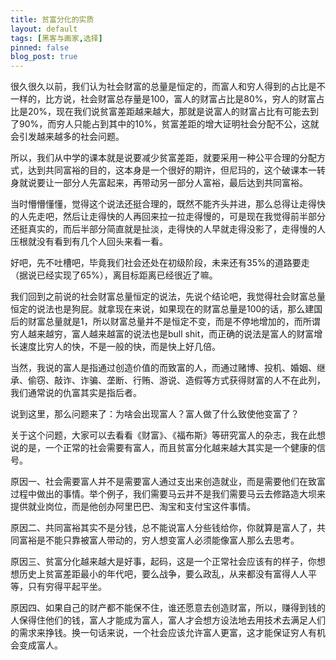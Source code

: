 ```yaml
---
title: 贫富分化的实质
layout: default
tags: [黑客与画家,选择]
pinned: false
blog_post: true
---
```



很久很久以前，我们认为社会财富的总量是恒定的，而富人和穷人得到的占比是不一样的，比方说，社会财富总存量是100，富人的财富占比是80%，穷人的财富占比是20%，现在我们说贫富差距越来越大，那就是说富人的财富占比有可能去到了90%，而穷人只能占到其中的10%，贫富差距的增大证明社会分配不公，这就会引发越来越多的社会问题。

所以，我们从中学的课本就是说要减少贫富差距，就要采用一种公平合理的分配方式，达到共同富裕的目的，这本身是一个很好的期许，但尼玛的，这个破课本一转身就说要让一部分人先富起来，再带动另一部分人富裕，最后达到共同富裕。

当时懵懵懂懂，觉得这个说法还挺合理的，既然不能齐头并进，那么总得让走得快的人先走吧，然后让走得快的人再回来拉一拉走得慢的，可是现在我觉得前半部分还挺真实的，而后半部分简直就是扯淡，走得快的人早就走得没影了，走得慢的人压根就没有看到有几个人回头来看一看。

好吧，先不吐槽吧，毕竟我们社会还处在初级阶段，未来还有35%的道路要走（据说已经实现了65%），离目标距离已经很近了嘛。

我们回到之前说的社会财富总量恒定的说法，先说个结论吧，我觉得社会财富总量恒定的说法也是狗屁。就拿现在来说，如果现在的财富总量是100的话，那么建国后的财富总量就是1，所以财富总量并不是恒定不变，而是不停地增加的，而所谓穷人越来越穷，富人越来越富的说法也是bull shit，而正确的说法是富人的财富增长速度比穷人的快，不是一般的快，而是快上好几倍。

当然，我说的富人是指通过创造价值的而致富的人，而通过赌博、投机、婚姻、继承、偷窃、敲诈、诈骗、垄断、行贿、游说、造假等方式获得财富的人不在此列，我们通常说的仇富其实是指后者。

说到这里，那么问题来了：为啥会出现富人？富人做了什么致使他变富了？

关于这个问题，大家可以去看看《财富》、《福布斯》等研究富人的杂志，我在此想说的是，一个正常的社会需要有富人，而且贫富分化越来越大其实是一个健康的信号。

原因一、社会需要富人并不是需要富人通过支出来创造就业，而是需要他们在致富过程中做出的事情。举个例子，我们需要马云并不是我们需要马云去修路造大坝来提供就业岗位，而是他创办阿里巴巴、淘宝和支付宝这件事情。

原因二、共同富裕其实不是分钱，总不能说富人分些钱给你，你就算是富人了，共同富裕是不能只靠被富人带动的，穷人想变富人必须能像富人那么去思考。

原因三、贫富分化越来越大是好事，起码，这是一个正常社会应该有的样子，你想想历史上贫富差距最小的年代吧，要么战争，要么政乱，从来都没有富得人人平等，只有穷得平起平坐。

原因四、如果自己的财产都不能保不住，谁还愿意去创造财富，所以，赚得到钱的人保得住他们的钱，富人才能成为富人，富人才会想方设法地去用技术去满足人们的需求来挣钱。换一句话来说，一个社会应该允许富人更富，这才能保证穷人有机会变成富人。

